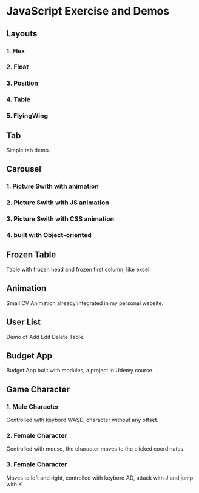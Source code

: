 # JavaScript Exercise and Demos
## Layouts
### 1. Flex
### 2. Float
### 3. Position
### 4. Table
### 5. FlyingWing
## Tab
Simple tab demo.
## Carousel
### 1. Picture Swith with animation
### 2. Picture Swith with JS animation
### 3. Picture Swith with CSS animation
### 4. built with Object-oriented
## Frozen Table
Table with frozen head and frozen first column, like excel.
## Animation
Small CV Animation already integrated in my personal website.
## User List
Demo of Add Edit Delete Table. 
## Budget App
Budget App built with modules, a project in Udemy course.
## Game Character
### 1. Male Character
Controlled with keybord WASD, character without any offset.
### 2. Female Character
Controlled with mouse, the character moves to the clicked coordinates.
### 3. Female Character
Moves to left and right, controlled with keybord AD, attack with J and jump with K.